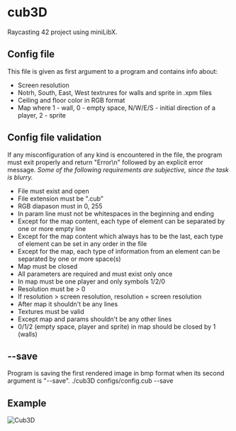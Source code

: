 # cub3D
Raycasting 42 project using miniLibX.

## Config file
This file is given as first argument to a program and contains info about:
* Screen resolution
* Notrh, South, East, West textrures for walls and sprite in .xpm files
* Ceiling and floor color in RGB format
* Map where 1 - wall, 0 - empty space, N/W/E/S - initial direction of a player, 2 - sprite

## Config file validation
If any misconfiguration of any kind is encountered in the file, the program must exit properly and return "Error\n" followed by an explicit error message. *Some of the following requirements are subjective, since the task is blurry.*
* File must exist and open 
* File extension must be ".cub"
* RGB diapason must in 0, 255 
* In param line must not be whitespaces in the beginning and ending
* Except for the map content, each type of element can be separated by one or more empty line
* Except for the map content which always has to be the last, each type of element can be set in any order in the file
* Except for the map, each type of information from an element can be separated by one or more space(s)
* Map must be closed
* All parameters are required and must exist only once
* In map must be one player and only symbols 1/2/0
* Resolution must be > 0
* If resolution > screen resolution, resolution = screen resolution
* After map it shouldn't be any lines
* Textures must be valid
* Except map and params shouldn't be any other lines
* 0/1/2 (empty space, player and sprite) in map should be closed by 1 (walls)

## --save
Program is saving the first rendered image in bmp format when its second argument is "--save".
	./cub3D configs/config.cub --save

## Example
![Cub3D](https://user-images.githubusercontent.com/51258482/94657936-d56a4580-030a-11eb-9e64-037950ae0a20.jpg)
